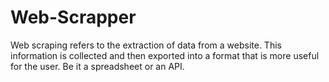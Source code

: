 # Web-Scrapper
Web scraping refers to the extraction of data from a website. This information is collected and then exported into a format that is more useful for the user. Be it a spreadsheet or an API.
